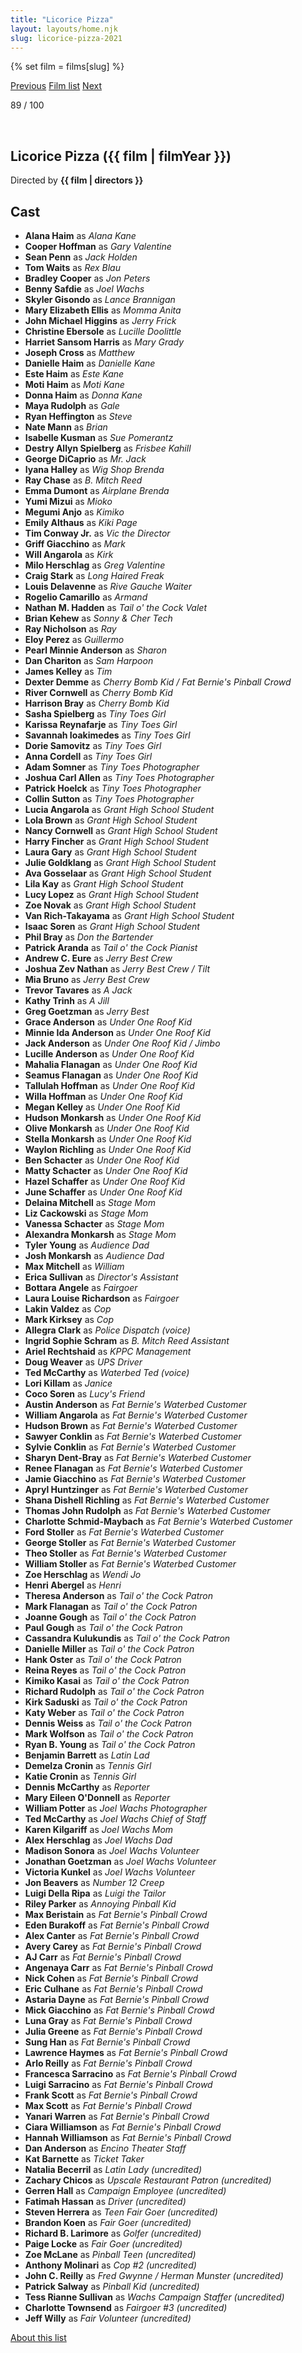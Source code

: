 ```yaml
---
title: "Licorice Pizza"
layout: layouts/home.njk
slug: licorice-pizza-2021
---
```


{% set film = films[slug] %}

<nav class="films">
  <a class="prev" href="../house-of-gucci-2021">Previous</a>
  <a href="../">Film list</a>
  <a class="next" href="../the-tragedy-of-macbeth-2021">Next</a>
</nav>

<p>89 / 100</p>

<article class="film">
  <div class="backdrop-and-poster">
    <img class="poster" src="../films/posters/licorice-pizza-2021.jpg" alt="">
    <img class="backdrop" src="../films/backdrops/licorice-pizza-2021.jpg" alt="">
  </div>

  <h1>Licorice Pizza ({{ film | filmYear }})</h1>

  <p class="director">
    Directed by <strong>{{ film | directors }}</strong>
  </p>


  <h2>
    Cast
  </h2>
  <ul>
            <li><strong>Alana Haim</strong> as <em>Alana Kane</em></li>
        <li><strong>Cooper Hoffman</strong> as <em>Gary Valentine</em></li>
        <li><strong>Sean Penn</strong> as <em>Jack Holden</em></li>
        <li><strong>Tom Waits</strong> as <em>Rex Blau</em></li>
        <li><strong>Bradley Cooper</strong> as <em>Jon Peters</em></li>
        <li><strong>Benny Safdie</strong> as <em>Joel Wachs</em></li>
        <li><strong>Skyler Gisondo</strong> as <em>Lance Brannigan</em></li>
        <li><strong>Mary Elizabeth Ellis</strong> as <em>Momma Anita</em></li>
        <li><strong>John Michael Higgins</strong> as <em>Jerry Frick</em></li>
        <li><strong>Christine Ebersole</strong> as <em>Lucille Doolittle</em></li>
        <li><strong>Harriet Sansom Harris</strong> as <em>Mary Grady</em></li>
        <li><strong>Joseph Cross</strong> as <em>Matthew</em></li>
        <li><strong>Danielle Haim</strong> as <em>Danielle Kane</em></li>
        <li><strong>Este Haim</strong> as <em>Este Kane</em></li>
        <li><strong>Moti Haim</strong> as <em>Moti Kane</em></li>
        <li><strong>Donna Haim</strong> as <em>Donna Kane</em></li>
        <li><strong>Maya Rudolph</strong> as <em>Gale</em></li>
        <li><strong>Ryan Heffington</strong> as <em>Steve</em></li>
        <li><strong>Nate Mann</strong> as <em>Brian</em></li>
        <li><strong>Isabelle Kusman</strong> as <em>Sue Pomerantz</em></li>
        <li><strong>Destry Allyn Spielberg</strong> as <em>Frisbee Kahill</em></li>
        <li><strong>George DiCaprio</strong> as <em>Mr. Jack</em></li>
        <li><strong>Iyana Halley</strong> as <em>Wig Shop Brenda</em></li>
        <li><strong>Ray Chase</strong> as <em>B. Mitch Reed</em></li>
        <li><strong>Emma Dumont</strong> as <em>Airplane Brenda</em></li>
        <li><strong>Yumi Mizui</strong> as <em>Mioko</em></li>
        <li><strong>Megumi Anjo</strong> as <em>Kimiko</em></li>
        <li><strong>Emily Althaus</strong> as <em>Kiki Page</em></li>
        <li><strong>Tim Conway Jr.</strong> as <em>Vic the Director</em></li>
        <li><strong>Griff Giacchino</strong> as <em>Mark</em></li>
        <li><strong>Will Angarola</strong> as <em>Kirk</em></li>
        <li><strong>Milo Herschlag</strong> as <em>Greg Valentine</em></li>
        <li><strong>Craig Stark</strong> as <em>Long Haired Freak</em></li>
        <li><strong>Louis Delavenne</strong> as <em>Rive Gauche Waiter</em></li>
        <li><strong>Rogelio Camarillo</strong> as <em>Armand</em></li>
        <li><strong>Nathan M. Hadden</strong> as <em>Tail o' the Cock Valet</em></li>
        <li><strong>Brian Kehew</strong> as <em>Sonny & Cher Tech</em></li>
        <li><strong>Ray Nicholson</strong> as <em>Ray</em></li>
        <li><strong>Eloy Perez</strong> as <em>Guillermo</em></li>
        <li><strong>Pearl Minnie Anderson</strong> as <em>Sharon</em></li>
        <li><strong>Dan Chariton</strong> as <em>Sam Harpoon</em></li>
        <li><strong>James Kelley</strong> as <em>Tim</em></li>
        <li><strong>Dexter Demme</strong> as <em>Cherry Bomb Kid / Fat Bernie's Pinball Crowd</em></li>
        <li><strong>River Cornwell</strong> as <em>Cherry Bomb Kid</em></li>
        <li><strong>Harrison Bray</strong> as <em>Cherry Bomb Kid</em></li>
        <li><strong>Sasha Spielberg</strong> as <em>Tiny Toes Girl</em></li>
        <li><strong>Karissa Reynafarje</strong> as <em>Tiny Toes Girl</em></li>
        <li><strong>Savannah Ioakimedes</strong> as <em>Tiny Toes Girl</em></li>
        <li><strong>Dorie Samovitz</strong> as <em>Tiny Toes Girl</em></li>
        <li><strong>Anna Cordell</strong> as <em>Tiny Toes Girl</em></li>
        <li><strong>Adam Somner</strong> as <em>Tiny Toes Photographer</em></li>
        <li><strong>Joshua Carl Allen</strong> as <em>Tiny Toes Photographer</em></li>
        <li><strong>Patrick Hoelck</strong> as <em>Tiny Toes Photographer</em></li>
        <li><strong>Collin Sutton</strong> as <em>Tiny Toes Photographer</em></li>
        <li><strong>Lucia Angarola</strong> as <em>Grant High School Student</em></li>
        <li><strong>Lola Brown</strong> as <em>Grant High School Student</em></li>
        <li><strong>Nancy Cornwell</strong> as <em>Grant High School Student</em></li>
        <li><strong>Harry Fincher</strong> as <em>Grant High School Student</em></li>
        <li><strong>Laura Gary</strong> as <em>Grant High School Student</em></li>
        <li><strong>Julie Goldklang</strong> as <em>Grant High School Student</em></li>
        <li><strong>Ava Gosselaar</strong> as <em>Grant High School Student</em></li>
        <li><strong>Lila Kay</strong> as <em>Grant High School Student</em></li>
        <li><strong>Lucy Lopez</strong> as <em>Grant High School Student</em></li>
        <li><strong>Zoe Novak</strong> as <em>Grant High School Student</em></li>
        <li><strong>Van Rich-Takayama</strong> as <em>Grant High School Student</em></li>
        <li><strong>Isaac Soren</strong> as <em>Grant High School Student</em></li>
        <li><strong>Phil Bray</strong> as <em>Don the Bartender</em></li>
        <li><strong>Patrick Aranda</strong> as <em>Tail o' the Cock Pianist</em></li>
        <li><strong>Andrew C. Eure</strong> as <em>Jerry Best Crew</em></li>
        <li><strong>Joshua Zev Nathan</strong> as <em>Jerry Best Crew / Tilt</em></li>
        <li><strong>Mia Bruno</strong> as <em>Jerry Best Crew</em></li>
        <li><strong>Trevor Tavares</strong> as <em>A Jack</em></li>
        <li><strong>Kathy Trinh</strong> as <em>A Jill</em></li>
        <li><strong>Greg Goetzman</strong> as <em>Jerry Best</em></li>
        <li><strong>Grace Anderson</strong> as <em>Under One Roof Kid</em></li>
        <li><strong>Minnie Ida Anderson</strong> as <em>Under One Roof Kid</em></li>
        <li><strong>Jack Anderson</strong> as <em>Under One Roof Kid / Jimbo</em></li>
        <li><strong>Lucille Anderson</strong> as <em>Under One Roof Kid</em></li>
        <li><strong>Mahalia Flanagan</strong> as <em>Under One Roof Kid</em></li>
        <li><strong>Seamus Flanagan</strong> as <em>Under One Roof Kid</em></li>
        <li><strong>Tallulah Hoffman</strong> as <em>Under One Roof Kid</em></li>
        <li><strong>Willa Hoffman</strong> as <em>Under One Roof Kid</em></li>
        <li><strong>Megan Kelley</strong> as <em>Under One Roof Kid</em></li>
        <li><strong>Hudson Monkarsh</strong> as <em>Under One Roof Kid</em></li>
        <li><strong>Olive Monkarsh</strong> as <em>Under One Roof Kid</em></li>
        <li><strong>Stella Monkarsh</strong> as <em>Under One Roof Kid</em></li>
        <li><strong>Waylon Richling</strong> as <em>Under One Roof Kid</em></li>
        <li><strong>Ben Schacter</strong> as <em>Under One Roof Kid</em></li>
        <li><strong>Matty Schacter</strong> as <em>Under One Roof Kid</em></li>
        <li><strong>Hazel Schaffer</strong> as <em>Under One Roof Kid</em></li>
        <li><strong>June Schaffer</strong> as <em>Under One Roof Kid</em></li>
        <li><strong>Delaina Mitchell</strong> as <em>Stage Mom</em></li>
        <li><strong>Liz Cackowski</strong> as <em>Stage Mom</em></li>
        <li><strong>Vanessa Schacter</strong> as <em>Stage Mom</em></li>
        <li><strong>Alexandra Monkarsh</strong> as <em>Stage Mom</em></li>
        <li><strong>Tyler Young</strong> as <em>Audience Dad</em></li>
        <li><strong>Josh Monkarsh</strong> as <em>Audience Dad</em></li>
        <li><strong>Max Mitchell</strong> as <em>William</em></li>
        <li><strong>Erica Sullivan</strong> as <em>Director's Assistant</em></li>
        <li><strong>Bottara Angele</strong> as <em>Fairgoer</em></li>
        <li><strong>Laura Louise Richardson</strong> as <em>Fairgoer</em></li>
        <li><strong>Lakin Valdez</strong> as <em>Cop</em></li>
        <li><strong>Mark Kirksey</strong> as <em>Cop</em></li>
        <li><strong>Allegra Clark</strong> as <em>Police Dispatch (voice)</em></li>
        <li><strong>Ingrid Sophie Schram</strong> as <em>B. Mitch Reed Assistant</em></li>
        <li><strong>Ariel Rechtshaid</strong> as <em>KPPC Management</em></li>
        <li><strong>Doug Weaver</strong> as <em>UPS Driver</em></li>
        <li><strong>Ted McCarthy</strong> as <em>Waterbed Ted (voice)</em></li>
        <li><strong>Lori Killam</strong> as <em>Janice</em></li>
        <li><strong>Coco Soren</strong> as <em>Lucy's Friend</em></li>
        <li><strong>Austin Anderson</strong> as <em>Fat Bernie's Waterbed Customer</em></li>
        <li><strong>William Angarola</strong> as <em>Fat Bernie's Waterbed Customer</em></li>
        <li><strong>Hudson Brown</strong> as <em>Fat Bernie's Waterbed Customer</em></li>
        <li><strong>Sawyer Conklin</strong> as <em>Fat Bernie's Waterbed Customer</em></li>
        <li><strong>Sylvie Conklin</strong> as <em>Fat Bernie's Waterbed Customer</em></li>
        <li><strong>Sharyn Dent-Bray</strong> as <em>Fat Bernie's Waterbed Customer</em></li>
        <li><strong>Renee Flanagan</strong> as <em>Fat Bernie's Waterbed Customer</em></li>
        <li><strong>Jamie Giacchino</strong> as <em>Fat Bernie's Waterbed Customer</em></li>
        <li><strong>Apryl Huntzinger</strong> as <em>Fat Bernie's Waterbed Customer</em></li>
        <li><strong>Shana Dishell Richling</strong> as <em>Fat Bernie's Waterbed Customer</em></li>
        <li><strong>Thomas John Rudolph</strong> as <em>Fat Bernie's Waterbed Customer</em></li>
        <li><strong>Charlotte Schmid-Maybach</strong> as <em>Fat Bernie's Waterbed Customer</em></li>
        <li><strong>Ford Stoller</strong> as <em>Fat Bernie's Waterbed Customer</em></li>
        <li><strong>George Stoller</strong> as <em>Fat Bernie's Waterbed Customer</em></li>
        <li><strong>Theo Stoller</strong> as <em>Fat Bernie's Waterbed Customer</em></li>
        <li><strong>William Stoller</strong> as <em>Fat Bernie's Waterbed Customer</em></li>
        <li><strong>Zoe Herschlag</strong> as <em>Wendi Jo</em></li>
        <li><strong>Henri Abergel</strong> as <em>Henri</em></li>
        <li><strong>Theresa Anderson</strong> as <em>Tail o' the Cock Patron</em></li>
        <li><strong>Mark Flanagan</strong> as <em>Tail o' the Cock Patron</em></li>
        <li><strong>Joanne Gough</strong> as <em>Tail o' the Cock Patron</em></li>
        <li><strong>Paul Gough</strong> as <em>Tail o' the Cock Patron</em></li>
        <li><strong>Cassandra Kulukundis</strong> as <em>Tail o' the Cock Patron</em></li>
        <li><strong>Danielle Miller</strong> as <em>Tail o' the Cock Patron</em></li>
        <li><strong>Hank Oster</strong> as <em>Tail o' the Cock Patron</em></li>
        <li><strong>Reina Reyes</strong> as <em>Tail o' the Cock Patron</em></li>
        <li><strong>Kimiko Kasai</strong> as <em>Tail o' the Cock Patron</em></li>
        <li><strong>Richard Rudolph</strong> as <em>Tail o' the Cock Patron</em></li>
        <li><strong>Kirk Saduski</strong> as <em>Tail o' the Cock Patron</em></li>
        <li><strong>Katy Weber</strong> as <em>Tail o' the Cock Patron</em></li>
        <li><strong>Dennis Weiss</strong> as <em>Tail o' the Cock Patron</em></li>
        <li><strong>Mark Wolfson</strong> as <em>Tail o' the Cock Patron</em></li>
        <li><strong>Ryan B. Young</strong> as <em>Tail o' the Cock Patron</em></li>
        <li><strong>Benjamin Barrett</strong> as <em>Latin Lad</em></li>
        <li><strong>Demelza Cronin</strong> as <em>Tennis Girl</em></li>
        <li><strong>Katie Cronin</strong> as <em>Tennis Girl</em></li>
        <li><strong>Dennis McCarthy</strong> as <em>Reporter</em></li>
        <li><strong>Mary Eileen O'Donnell</strong> as <em>Reporter</em></li>
        <li><strong>William Potter</strong> as <em>Joel Wachs Photographer</em></li>
        <li><strong>Ted McCarthy</strong> as <em>Joel Wachs Chief of Staff</em></li>
        <li><strong>Karen Kilgariff</strong> as <em>Joel Wachs Mom</em></li>
        <li><strong>Alex Herschlag</strong> as <em>Joel Wachs Dad</em></li>
        <li><strong>Madison Sonora</strong> as <em>Joel Wachs Volunteer</em></li>
        <li><strong>Jonathan Goetzman</strong> as <em>Joel Wachs Volunteer</em></li>
        <li><strong>Victoria Kunkel</strong> as <em>Joel Wachs Volunteer</em></li>
        <li><strong>Jon Beavers</strong> as <em>Number 12 Creep</em></li>
        <li><strong>Luigi Della Ripa</strong> as <em>Luigi the Tailor</em></li>
        <li><strong>Riley Parker</strong> as <em>Annoying Pinball Kid</em></li>
        <li><strong>Max Beristain</strong> as <em>Fat Bernie's Pinball Crowd</em></li>
        <li><strong>Eden Burakoff</strong> as <em>Fat Bernie's Pinball Crowd</em></li>
        <li><strong>Alex Canter</strong> as <em>Fat Bernie's Pinball Crowd</em></li>
        <li><strong>Avery Carey</strong> as <em>Fat Bernie's Pinball Crowd</em></li>
        <li><strong>AJ Carr</strong> as <em>Fat Bernie's Pinball Crowd</em></li>
        <li><strong>Angenaya Carr</strong> as <em>Fat Bernie's Pinball Crowd</em></li>
        <li><strong>Nick Cohen</strong> as <em>Fat Bernie's Pinball Crowd</em></li>
        <li><strong>Eric Culhane</strong> as <em>Fat Bernie's Pinball Crowd</em></li>
        <li><strong>Astaria Dayne</strong> as <em>Fat Bernie's Pinball Crowd</em></li>
        <li><strong>Mick Giacchino</strong> as <em>Fat Bernie's Pinball Crowd</em></li>
        <li><strong>Luna Gray</strong> as <em>Fat Bernie's Pinball Crowd</em></li>
        <li><strong>Julia Greene</strong> as <em>Fat Bernie's Pinball Crowd</em></li>
        <li><strong>Sung Han</strong> as <em>Fat Bernie's Pinball Crowd</em></li>
        <li><strong>Lawrence Haymes</strong> as <em>Fat Bernie's Pinball Crowd</em></li>
        <li><strong>Arlo Reilly</strong> as <em>Fat Bernie's Pinball Crowd</em></li>
        <li><strong>Francesca Sarracino</strong> as <em>Fat Bernie's Pinball Crowd</em></li>
        <li><strong>Luigi Sarracino</strong> as <em>Fat Bernie's Pinball Crowd</em></li>
        <li><strong>Frank Scott</strong> as <em>Fat Bernie's Pinball Crowd</em></li>
        <li><strong>Max Scott</strong> as <em>Fat Bernie's Pinball Crowd</em></li>
        <li><strong>Yanari Warren</strong> as <em>Fat Bernie's Pinball Crowd</em></li>
        <li><strong>Ciara Williamson</strong> as <em>Fat Bernie's Pinball Crowd</em></li>
        <li><strong>Hannah Williamson</strong> as <em>Fat Bernie's Pinball Crowd</em></li>
        <li><strong>Dan Anderson</strong> as <em>Encino Theater Staff</em></li>
        <li><strong>Kat Barnette</strong> as <em>Ticket Taker</em></li>
        <li><strong>Natalia Becerril</strong> as <em>Latin Lady (uncredited)</em></li>
        <li><strong>Zachary Chicos</strong> as <em>Upscale Restaurant Patron (uncredited)</em></li>
        <li><strong>Gerren Hall</strong> as <em>Campaign Employee (uncredited)</em></li>
        <li><strong>Fatimah Hassan</strong> as <em>Driver (uncredited)</em></li>
        <li><strong>Steven Herrera</strong> as <em>Teen Fair Goer (uncredited)</em></li>
        <li><strong>Brandon Koen</strong> as <em>Fair Goer (uncredited)</em></li>
        <li><strong>Richard B. Larimore</strong> as <em>Golfer (uncredited)</em></li>
        <li><strong>Paige Locke</strong> as <em>Fair Goer (uncredited)</em></li>
        <li><strong>Zoe McLane</strong> as <em>Pinball Teen (uncredited)</em></li>
        <li><strong>Anthony Molinari</strong> as <em>Cop #2 (uncredited)</em></li>
        <li><strong>John C. Reilly</strong> as <em>Fred Gwynne / Herman Munster (uncredited)</em></li>
        <li><strong>Patrick Salway</strong> as <em>Pinball Kid (uncredited)</em></li>
        <li><strong>Tess Rianne Sullivan</strong> as <em>Wachs Campaign Staffer (uncredited)</em></li>
        <li><strong>Charlotte Townsend</strong> as <em>Fairgoer #3 (uncredited)</em></li>
        <li><strong>Jeff Willy</strong> as <em>Fair Volunteer (uncredited)</em></li>
  </ul>
</article>
<footer>
  <a href="../about">About this list</a>
</footer>
